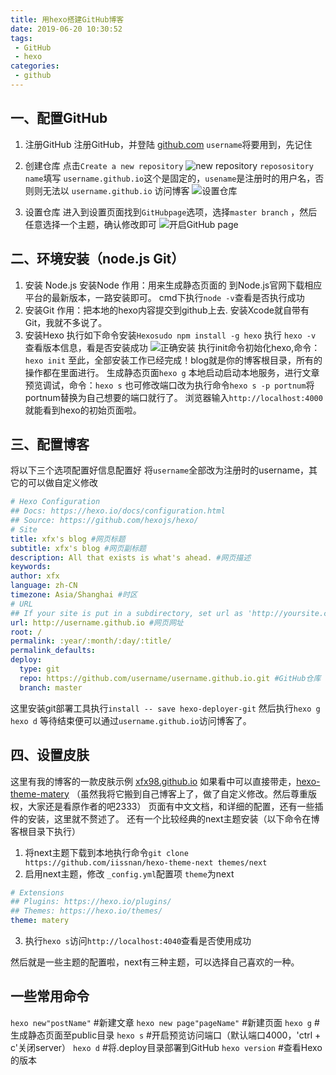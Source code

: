 ```yaml
---
title: 用hexo搭建GitHub博客
date: 2019-06-20 10:30:52
tags:
 - GitHub
 - hexo
categories:
 - github
---
```


##  一、配置GitHub

 1. 注册GitHub
注册GitHub，并登陆 [github.com](https://github.com)
`username`将要用到，先记住

 2. 创建仓库
点击`Create a new repository`
![new repository](https://xfx98.github.io/ms/img/new-repository-page.png)
`reposository name`填写 `username.github.io`这个是固定的，`usename`是注册时的用户名，否则则无法以 `username.github.io` 访问博客
![设置仓库](https://xfx98.github.io/ms/img/settings-repository.png)

3. 设置仓库
进入到设置页面找到`GitHubpage`选项，选择`master branch` ，然后任意选择一个主题，确认修改即可
![开启GitHub page](https://xfx98.github.io/ms/gtihubpage-open.png)

## 二、环境安装（node.js Git）
 1. 安装 Node.js
安装Node
作用：用来生成静态页面的
到Node.js官网下载相应平台的最新版本，一路安装即可。
cmd下执行`node -v`查看是否执行成功
 2. 安装Git
作用：把本地的hexo内容提交到github上去.
安装Xcode就自带有Git，我就不多说了。
3. 安装Hexo
执行如下命令安装`Hexosudo npm install -g hexo`
执行 `hexo -v` 查看版本信息，看是否安装成功
![正确安装](https://xfx98.github.io/ms/img/hexo-version.png)
执行init命令初始化hexo,命令：`hexo init`
至此，全部安装工作已经完成！blog就是你的博客根目录，所有的操作都在里面进行。
生成静态页面`hexo g`
本地启动启动本地服务，进行文章预览调试，命令：`hexo s` 也可修改端口改为执行命令`hexo s -p portnum`将portnum替换为自己想要的端口就行了。
浏览器输入`http://localhost:4000`就能看到hexo的初始页面啦。

## 三、配置博客
将以下三个选项配置好信息配置好 将`username`全部改为注册时的username，其它的可以做自定义修改
```yml
# Hexo Configuration
## Docs: https://hexo.io/docs/configuration.html
## Source: https://github.com/hexojs/hexo/
# Site
title: xfx's blog #网页标题
subtitle: xfx's blog #网页副标题
description: All that exists is what's ahead. #网页描述
keywords:
author: xfx
language: zh-CN
timezone: Asia/Shanghai #时区
# URL
## If your site is put in a subdirectory, set url as 'http://yoursite.com/child' and root as '/child/'
url: http://username.github.io #网页网址
root: /
permalink: :year/:month/:day/:title/
permalink_defaults:
deploy:
  type: git
  repo: https://github.com/username/username.github.io.git #GitHub仓库
  branch: master
```
这里安装git部署工具执行`install -- save hexo-deployer-git`
然后执行`hexo g` `hexo d` 等待结束便可以通过`username.github.io`访问博客了。

## 四、设置皮肤
这里有我的博客的一款皮肤示例 [xfx98.github.io](https://xfx98.github.io)
如果看中可以直接带走，[hexo-theme-matery](https://github.com/blinkfox/hexo-theme-matery)
（虽然我将它搬到自己博客上了，做了自定义修改。然后尊重版权，大家还是看原作者的吧2333）
页面有中文文档，和详细的配置，还有一些插件的安装，这里就不赘述了。
还有一个比较经典的next主题安装（以下命令在博客根目录下执行）
 1. 将next主题下载到本地执行命令`git clone https://github.com/iissnan/hexo-theme-next themes/next`
 2. 启用next主题，修改 `_config.yml`配置项 `theme`为next
```yml
# Extensions
## Plugins: https://hexo.io/plugins/
## Themes: https://hexo.io/themes/
theme: matery
```
 3. 执行`hexo s`访问`http://localhost:4040`查看是否使用成功

  然后就是一些主题的配置啦，next有三种主题，可以选择自己喜欢的一种。

## 一些常用命令
`hexo new"postName"` #新建文章
`hexo new page"pageName"` #新建页面
`hexo g` #生成静态页面至public目录
`hexo s` #开启预览访问端口（默认端口4000，'ctrl + c'关闭server）
`hexo d` #将.deploy目录部署到GitHub
`hexo version` #查看Hexo的版本
